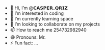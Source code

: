 - 👋 Hi, I’m @𝗖𝗔𝗦𝗣𝗘𝗥_𝗤𝗥𝗜𝗭
- 👀 I’m interested in coding
- 🌱 I’m currently learning space
- 💞️ I’m looking to collaborate on my projects
- 📫 How to reach me 254732982940
- 😄 Pronouns: Mr.
- ⚡ Fun fact: ...

<!---
Traby-qriz/Traby-qriz is a ✨ special ✨ repository because its `README.md` (this file) appears on your GitHub profile.
You can click the Preview link to take a look at your changes.
--->
